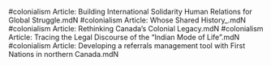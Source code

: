 #colonialism
Article: Building International Solidarity Human Relations for Global Struggle.mdN
#colonialism
Article: Whose Shared History_.mdN
#colonialism
Article: Rethinking Canada’s Colonial Legacy.mdN
#colonialism
Article: Tracing the Legal Discourse of the “Indian Mode of Life”.mdN
#colonialism
Article: Developing a referrals management tool with First Nations in northern Canada.mdN
